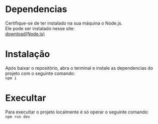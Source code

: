 # Dependencias  
Certifique-se de ter instalado na sua máquina o Node.js.  
Ele pode ser instalado nesse site:  
[download(Node.js)](https://nodejs.org/en/download)  
# Instalação
Após baixar o repositório, abra o terminal e instale as dependencias do projeto com o seguinte comando:  
` npm i `  
# Execultar
Para execultar o projeto localmente é só operar o seguinte comando:  
` npm run dev `